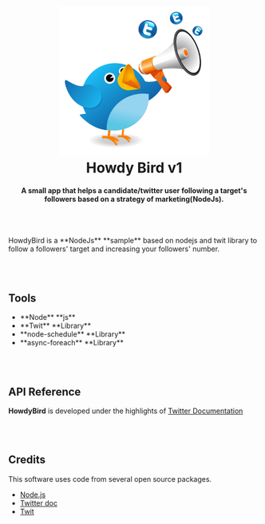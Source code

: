 <h1 align="center">
  <br>
  <img src="twit.jpg" height="300" width="300"/>
  <br>
  Howdy Bird v1 
  <br>
<h4 align="center">A small app that helps a candidate/twitter user following a target's followers based on a strategy of marketing(NodeJs).</h4>

<br><br>
<p>HowdyBird is a **NodeJs** **sample** based on nodejs and twit library to follow a followers' target and increasing your followers' number.</p>

<br><br>
## Tools

<ul>
<li> **Node** **js** </li>
<li> **Twit** **Library** </li>
<li> **node-schedule** **Library** </li>
<li> **async-foreach** **Library** </li>
</ul>

<br><br>
## API Reference

**HowdyBird** is developed under the highlights of <a href="https://developer.twitter.com/en/docs/accounts-and-users/follow-search-get-users/overview">Twitter Documentation</a>

<br><br>
## Credits

This software uses code from several open source packages.

- [Node.js](https://nodejs.org/)
- [Twitter doc](https://developer.twitter.com/en/docs/accounts-and-users/follow-search-get-users/overview)
- [Twit](https://github.com/ttezel/twit)

